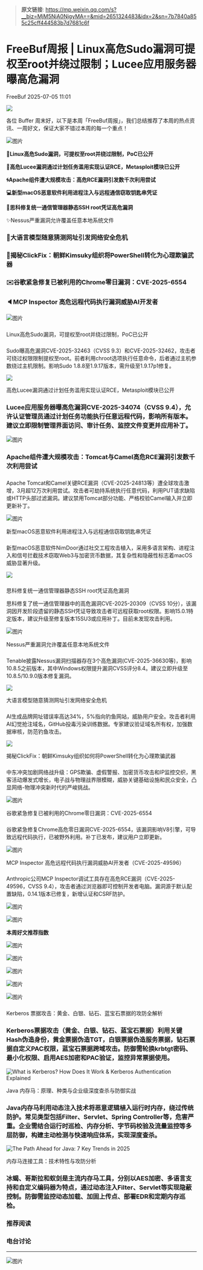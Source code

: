 > **原文链接**: https://mp.weixin.qq.com/s?__biz=MjM5NjA0NjgyMA==&mid=2651324483&idx=2&sn=7b7840a855c25cff444583b7d7681c6f

#  FreeBuf周报 | Linux高危Sudo漏洞可提权至root并绕过限制；Lucee应用服务器曝高危漏洞  
 FreeBuf   2025-07-05 11:01  
  
![](https://mmbiz.qpic.cn/mmbiz_gif/qq5rfBadR38jUokdlWSNlAjmEsO1rzv3srXShFRuTKBGDwkj4gvYy34iajd6zQiaKl77Wsy9mjC0xBCRg0YgDIWg/640?wx_fmt=gif "")  
  
  
各位 Buffer 周末好，以下是本周「FreeBuf周报」，我们总结推荐了本周的热点资讯、一周好文，保证大家不错过本周的每一个重点！  
  
  
![图片](https://mmbiz.qpic.cn/mmbiz_jpg/qq5rfBadR3icJ1UiaObonmWJbuLyoLXdutZ6T0GL6AXwFA0IHVJ9Tl93JicaeTmN55VJBw0JKrJg4sQXdypbdzqibg/640?wx_fmt=other&from=appmsg&wxfrom=5&wx_lazy=1&wx_co=1&tp=webp "")  
  
  
**🤯Linux高危Sudo漏洞，可提权至root并绕过限制，PoC已公开**  
  
**👾高危Lucee漏洞通过计划任务滥用实现认证RCE，Metasploit模块已公开**  
  
**🌀Apache组件遭大规模攻击：高危RCE漏洞引发数千次利用尝试**  
  
**💻新型macOS恶意软件利用进程注入与远程通信窃取钥匙串凭证**  
  
**🛜思科修复统一通信管理器静态SSH root凭证高危漏洞**  
  
✨Nessus严重漏洞允许覆盖任意本地系统文件  
### 🔗大语言模型随意猜测网址引发网络安全危机  
### 🥷揭秘ClickFix：朝鲜Kimsuky组织将PowerShell转化为心理欺骗武器  
### ✉️谷歌紧急修复已被利用的Chrome零日漏洞：CVE-2025-6554  
### 🔈MCP Inspector 高危远程代码执行漏洞威胁AI开发者  
  
  
![图片](https://mmbiz.qpic.cn/mmbiz_png/qq5rfBadR3icFibibPIGEfXsibI0C3or4BS5NY7KgXpwrAo5WHiaX2SOibeoicce3vxyZozGALjYSLtYPrDiceL0UV2D3A/640?wx_fmt=other&from=appmsg&wxfrom=5&wx_lazy=1&wx_co=1&tp=webp "")  
###   
  
  
Linux高危Sudo漏洞，可提权至root并绕过限制，PoC已公开  
###   
  
Sudo曝高危漏洞CVE-2025-32463（CVSS 9.3）和CVE-2025-32462，攻击者可绕过权限限制提权至root。前者利用chroot选项执行任意命令，后者通过主机参数绕过主机限制。影响Sudo 1.8.8至1.9.17版本，需升级至1.9.17p1修复。  
  
![](https://mmbiz.qpic.cn/mmbiz_png/qq5rfBadR3ibAnU4vEr36WbU2bsWK319vibA19CgCE6jHU3bXVzd60lssmD9Y00qOnicXsJ9eSxIaFXO4UBk21tOw/640?wx_fmt=png&from=appmsg "")  
  
  
高危Lucee漏洞通过计划任务滥用实现认证RCE，Metasploit模块已公开  
###   
###   
  
### Lucee应用服务器曝高危漏洞CVE-2025-34074（CVSS 9.4），允许认证管理员通过计划任务功能执行任意远程代码，影响所有版本。建议立即限制管理界面访问、审计任务、监控文件变更并应用补丁。  
  
![图片](https://mmbiz.qpic.cn/mmbiz_jpg/qq5rfBadR3ica9YjnMjbyPguILa0zKicqhA6VAFf1szrOokO8SDPk9SLiah0AWqng9jk2yK0D6scFhgYMVE2TmfYQ/640?wx_fmt=jpeg&from=appmsg&tp=webp&wxfrom=5&wx_lazy=1 "")  
###   
  
### Apache组件遭大规模攻击：Tomcat与Camel高危RCE漏洞引发数千次利用尝试  
###   
###   
  
###   
  
Apache Tomcat和Camel关键RCE漏洞（CVE-2025-24813等）遭全球攻击激增，3月超12万次利用尝试。攻击者可劫持系统执行任意代码，利用PUT请求缺陷或HTTP头部过滤漏洞。建议禁用Tomcat部分功能、严格校验Camel输入并立即更新补丁。  
  
![图片](https://mmbiz.qpic.cn/mmbiz_png/qq5rfBadR3ica9YjnMjbyPguILa0zKicqhicnOlE1F7YSxlE0icNql7PR73mkCsu5rEQHGLq4KL7FL1Jkwrf2tdSUw/640?wx_fmt=png&from=appmsg&tp=webp&wxfrom=5&wx_lazy=1 "")  
  
  
新型macOS恶意软件利用进程注入与远程通信窃取钥匙串凭证  
###   
###   
  
###   
  
新型macOS恶意软件NimDoor通过社交工程攻击植入，采用多语言架构、进程注入和信号拦截技术窃取Web3与加密货币数据，其复杂性和隐蔽性标志着macOS威胁显著升级。  
  
![](https://mmbiz.qpic.cn/mmbiz_png/qq5rfBadR3ibAnU4vEr36WbU2bsWK319vkClW1H2cO35xm6tJSHNVcW3zu38BCexd8PnX9J4hv2F9NwrohCyreg/640?wx_fmt=png&from=appmsg "")  
###   
  
  
思科修复统一通信管理器静态SSH root凭证高危漏洞  
  
思科修复了统一通信管理器中的高危漏洞CVE-2025-20309（CVSS 10分），该漏洞因开发阶段遗留的静态SSH凭证导致攻击者可远程获取root权限。影响15.0.1特定版本，建议升级至修复版本15SU3或应用补丁。目前未发现攻击利用。  
  
![图片](https://mmbiz.qpic.cn/mmbiz_jpg/qq5rfBadR3ibAQoue6wgHf164hWwTEak1rKwUNlAC5nXrNDOpfemqtuXFUHZexCYgfUhMkl3AKQOHukIuNrlbJg/640?wx_fmt=jpeg&from=appmsg&tp=webp&wxfrom=5&wx_lazy=1 "")  
  
  
Nessus严重漏洞允许覆盖任意本地系统文件  
###   
###   
  
###   
  
###   
  
Tenable披露Nessus漏洞扫描器存在3个高危漏洞(CVE-2025-36630等)，影响10.8.5之前版本，其中Windows权限提升漏洞CVSS评分8.4。建议立即升级至10.8.5/10.9.0版本修复漏洞。  
  
![](https://mmbiz.qpic.cn/mmbiz_png/qq5rfBadR3ibAnU4vEr36WbU2bsWK319vPHpq10gHDz8TOPWUb5IGFMfQvHx9Uz1jdJgFdQpoZy5vRAFHcWBSvg/640?wx_fmt=png&from=appmsg "")  
  
  
大语言模型随意猜测网址引发网络安全危机  
###   
  
###   
  
###   
  
###   
  
AI生成品牌网址错误率高达34%，5%指向钓鱼网站，威胁用户安全。攻击者利用AI幻觉抢注域名，GitHub投毒污染训练数据。专家建议验证域名所有权，加强数据审核，防范钓鱼攻击。  
  
![](https://mmbiz.qpic.cn/mmbiz_png/qq5rfBadR3ibAnU4vEr36WbU2bsWK319vAnpI5Z5icib6HcCQlAgMVztvGnqKddicPkcerbDRC8w16bUe0wdhjpNVg/640?wx_fmt=png&from=appmsg "")  
  
  
揭秘ClickFix：朝鲜Kimsuky组织如何将PowerShell转化为心理欺骗武器  
  
###   
  
###   
  
###   
  
###   
  
中东冲突加剧网络战升级：GPS欺骗、虚假警报、加密货币攻击和IP监控交织，黑客活动爆发式增长，电子战与物理战界限模糊，威胁关键基础设施和民众安全，凸显网络-物理冲突新时代的严峻挑战。  
  
![图片](https://mmbiz.qpic.cn/mmbiz_jpg/qq5rfBadR3icgUvC6BMWGzibeXeQBrsXKkODXhyI1eQWHvdLcNRZVblNNqkGpyZxeicXK4dBNtLlQFO8dSkhLwlMQ/640?wx_fmt=jpeg&from=appmsg&tp=webp&wxfrom=5&wx_lazy=1 "")  
  
  
谷歌紧急修复已被利用的Chrome零日漏洞：CVE-2025-6554  
  
###   
  
###   
###   
  
###   
  
###   
  
谷歌紧急修复Chrome高危零日漏洞CVE-2025-6554，该漏洞影响V8引擎，可导致远程代码执行，已被野外利用。补丁已发布，建议用户立即更新。  
  
![图片](https://mmbiz.qpic.cn/mmbiz_jpg/qq5rfBadR3ib2oZzz7fu5ib8DRjTvSTx5XlkqHPQoeJcm78iaAuVzEuOzFto2XCibDXAoDibCKpLVx4V6dpVlI3viaYw/640?wx_fmt=jpeg&from=appmsg&tp=webp&wxfrom=5&wx_lazy=1 "")  
  
  
  
MCP Inspector 高危远程代码执行漏洞威胁AI开发者（CVE-2025-49596）  
  
###   
  
###   
###   
  
###   
  
###   
  
Anthropic公司MCP Inspector调试工具存在高危RCE漏洞（CVE-2025-49596，CVSS 9.4），攻击者通过浏览器即可控制开发者电脑。漏洞源于默认配置缺陷，0.14.1版本已修复，新增认证和CSRF防护。  
  
![图片](https://mmbiz.qpic.cn/mmbiz_jpg/qq5rfBadR38MSC47SvZnR0Q8u4CiadMkO4CyfwqRtBiart2SoHVE8cwWQnlPmBicT2Tt3geYibMN0HsPZk0rt1ciaJg/640?wx_fmt=webp&from=appmsg&tp=webp&wxfrom=5&wx_lazy=1 "")  
  
  
![图片](https://mmbiz.qpic.cn/mmbiz_png/qq5rfBadR3icFibibPIGEfXsibI0C3or4BS5Ce9OricKgAogLRlHYat9jaelbVESLOylPBnQQrU63TlHEs2zCbdNrKg/640?wx_fmt=other&from=appmsg&wxfrom=5&wx_lazy=1&wx_co=1&tp=webp "")  
  
**本周好文推荐指数**  
  
![图片](https://mmbiz.qpic.cn/mmbiz_png/qq5rfBadR3icFibibPIGEfXsibI0C3or4BS59ZQ6EsSUehyHWzxq6tIFG5b5TmautNPF3E0YDL2xav0dFmmibp2oT0w/640?wx_fmt=other&from=appmsg&wxfrom=5&wx_lazy=1&wx_co=1&tp=webp "")  
  
![图片](https://mmbiz.qpic.cn/mmbiz_png/qq5rfBadR3icFibibPIGEfXsibI0C3or4BS59ZQ6EsSUehyHWzxq6tIFG5b5TmautNPF3E0YDL2xav0dFmmibp2oT0w/640?wx_fmt=other&from=appmsg&wxfrom=5&wx_lazy=1&wx_co=1&tp=webp "")  
  
![图片](https://mmbiz.qpic.cn/mmbiz_png/qq5rfBadR3icFibibPIGEfXsibI0C3or4BS59ZQ6EsSUehyHWzxq6tIFG5b5TmautNPF3E0YDL2xav0dFmmibp2oT0w/640?wx_fmt=other&from=appmsg&wxfrom=5&wx_lazy=1&wx_co=1&tp=webp "")  
  
  
![图片](https://mmbiz.qpic.cn/mmbiz_png/qq5rfBadR3icFibibPIGEfXsibI0C3or4BS59ZQ6EsSUehyHWzxq6tIFG5b5TmautNPF3E0YDL2xav0dFmmibp2oT0w/640?wx_fmt=other&from=appmsg&wxfrom=5&wx_lazy=1&wx_co=1&tp=webp "")  
  
![图片](https://mmbiz.qpic.cn/mmbiz_png/qq5rfBadR3icFibibPIGEfXsibI0C3or4BS59ZQ6EsSUehyHWzxq6tIFG5b5TmautNPF3E0YDL2xav0dFmmibp2oT0w/640?wx_fmt=other&from=appmsg&wxfrom=5&wx_lazy=1&wx_co=1&tp=webp "")  
  
###   
  
  
Kerberos 票据攻击：黄金、白银、钻石、蓝宝石票据的攻防全解析  
###   
###   
  
### Kerberos票据攻击（黄金、白银、钻石、蓝宝石票据）利用关键Hash伪造身份，黄金票据伪造TGT，白银票据伪造服务票据，钻石票据自定义PAC权限，蓝宝石票据跨域攻击。防御需轮换krbtgt密码、最小化权限、启用AES加密和PAC验证，监控异常票据使用。  
  
![What is Kerberos? How Does It Work & Kerberos Authentication Explained](https://mmbiz.qpic.cn/mmbiz_jpg/qq5rfBadR3ibAnU4vEr36WbU2bsWK319vR73MXfWU5XvnpMooSEU60mr49s8NRW8wEsuPNRY2TVegnrWgEARUAw/640?wx_fmt=jpeg&from=appmsg "")  
  
  
Java 内存马：原理、种类与企业级深度查杀与防御实战  
###   
###   
  
### Java内存马利用动态注入技术将恶意逻辑植入运行时内存，绕过传统防护。常见类型包括Filter、Servlet、Spring Controller等，危害严重。企业需结合运行时巡检、内存分析、字节码校验及流量监控等多层防御，构建主动检测与快速响应体系，实现深度查杀。  
  
![The Path Ahead for Java: 7 Key Trends in 2025](https://mmbiz.qpic.cn/mmbiz_jpg/qq5rfBadR3ibAnU4vEr36WbU2bsWK319vONgXN58BL3268lqBM7pMpko8f10n6JJgjRf4LoEHiaPib1dJu0NKgPaA/640?wx_fmt=jpeg&from=appmsg "")  
  
  
内存马连接工具：技术特性与攻防分析  
###   
###   
  
###   
  
### 冰蝎、哥斯拉和蚁剑是主流内存马工具，分别以AES加密、多语言支持和自定义编码器为特点，通过动态注入Filter、Servlet等实现隐蔽控制。防御需监控动态加载、加固上传点、部署EDR和定期内存巡检。  
###   
###   
  
  
###   
###   
###   
### 推荐阅读  
  
[](https://mp.weixin.qq.com/s?__biz=MjM5NjA0NjgyMA==&mid=2651324107&idx=1&sn=f89429997e0347cfe1580cc8ca6e858b&scene=21#wechat_redirect)  
  
### 电台讨论  
  
****  
  
![图片](https://mmbiz.qpic.cn/mmbiz_gif/qq5rfBadR3icF8RMnJbsqatMibR6OicVrUDaz0fyxNtBDpPlLfibJZILzHQcwaKkb4ia57xAShIJfQ54HjOG1oPXBew/640?wx_fmt=gif&wxfrom=5&wx_lazy=1&tp=webp "")  
  
